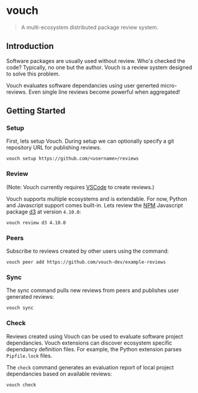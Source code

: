 # vouch

> A multi-ecosystem distributed package review system.

## Introduction

Software packages are usually used without review. Who's checked the code? Typically, no one but the author. Vouch is a review system designed to solve this problem.

Vouch evaluates software dependancies using user generted micro-reviews. Even single line reviews become powerful when aggregated!

## Getting Started

### Setup

First, lets setup Vouch. During setup we can optionally specify a git repository URL for publishing reviews.

`vouch setup https://github.com/<username>/reviews`

### Review

(Note: Vouch currently requires [VSCode](https://code.visualstudio.com/) to create reviews.)

Vouch supports multiple ecosystems and is extendable. For now, Python and Javascript support comes built-in. Lets review the [NPM](https://www.npmjs.com/) Javascript package [d3](https://www.npmjs.com/package/d3) at version `4.10.0`:

`vouch review d3 4.10.0`

### Peers

Subscribe to reviews created by other users using the command:

`vouch peer add https://github.com/vouch-dev/example-reviews`

### Sync

The sync command pulls new reviews from peers and publishes user generated reviews:

`vouch sync`

### Check

Reviews created using Vouch can be used to evaluate software project dependancies. Vouch extensions can discover ecosystem specific dependancy definition files. For example, the Python extension parses `Pipfile.lock` files.

The `check` command generates an evaluation report of local project dependancies based on available reviews:

`vouch check`
